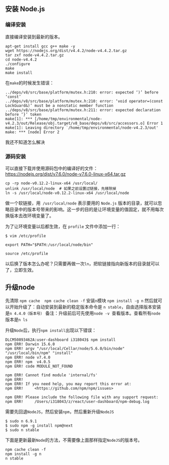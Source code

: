 
## 安装 Node.js

### 编译安装
直接编译安装到最新的版本。

    apt-get install gcc g++ make -y
	wget https://nodejs.org/dist/v4.4.2/node-v4.4.2.tar.gz
	tar zxf node-v4.4.2.tar.gz 
	cd node-v4.4.2 
	./configure
	make
	make install

在`make`的时候发生错误：

    ../deps/v8/src/base/platform/mutex.h:210: error: expected ‘)’ before ‘const’
    ../deps/v8/src/base/platform/mutex.h:210: error: ‘void operator=(const LockGuard&)’ must be a nonstatic member function
    ../deps/v8/src/base/platform/mutex.h:211: error: expected declaration before ‘}’ token
    make[1]: *** [/home/tmp/environmental/node-v4.2.3/out/Release/obj.target/v8_base/deps/v8/src/accessors.o] Error 1
    make[1]: Leaving directory `/home/tmp/environmental/node-v4.2.3/out'
    make: *** [node] Error 2

我还不知道怎么解决

### 源码安装
可以直接下载并使用源码包中的编译好的文件：https://nodejs.org/dist/v7.6.0/node-v7.6.0-linux-x64.tar.gz

```
cp -rp node-v0.12.2-linux-x64 /usr/local/
unlink /usr/local/node  # 如果之前设置过链接，先移除掉
ln -s /usr/local/node-v0.12.2-linux-x64 /usr/local/node
```

做一个软链接，用` /usr/local/node` 表示要用的 `Node.js` 版本的目录，就可以忽略目录中的版本号带来的影响。这一步的目的是让环境变量的值固定，就不用每次换版本去改环境变量了。

为了让环境变量以后都生效，在 `profile` 文件中添加一行：

```
$ vim /etc/profile

export PATH="$PATH:/usr/local/node/bin"

source /etc/profile
```

以后换了版本怎么办呢？只需要再做一次`ln`，把软链接指向新版本的目录就可以了，立即生效。


## 升级node

先清除 `npm cache  npm cache clean -f`
安装`n`模块 `npm install -g n`
然后就可以开始升级了：自动安装到最新的稳定版本命令是 `n stable`，自由选择版本安装是`n 4.4.0（版本号）`
备注：升级前后可先使用`node -v `查看版本。查看所有`node`版本是`n ls`

升级`Node`后，执行`npm install`出现以下错误：

```
DLCM50893462A:user-dashboard i318043$ npm install
npm ERR! Darwin 15.6.0
npm ERR! argv "/usr/local/Cellar/node/5.6.0/bin/node" "/usr/local/bin/npm" "install"
npm ERR! node v7.4.0
npm ERR! npm  v4.0.5
npm ERR! code MODULE_NOT_FOUND

npm ERR! Cannot find module 'internal/fs'
npm ERR! 
npm ERR! If you need help, you may report this error at:
npm ERR!     <https://github.com/npm/npm/issues>

npm ERR! Please include the following file with any support request:
npm ERR!     /Users/i318043/z/react/user-dashboard/npm-debug.log
```

需要先回退`NodeJS`，然后安装`npm`，然后重新升级`NodeJS`

```
$ sudo n 6.9.1
$ sudo npm -g install npm@next
$ sudo n stable
```

下面是更新最新`Node`的方法，不需要像上面那样指定`NodeJS`的版本号。

```
npm cache clean -f
npm install -g n
n stable
```

